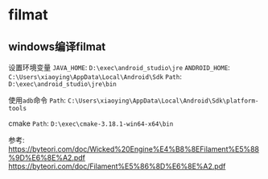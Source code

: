 # filmat
## windows编译filmat
设置环境变量
`JAVA_HOME`: `D:\exec\android_studio\jre`
`ANDROID_HOME`:  `C:\Users\xiaoying\AppData\Local\Android\Sdk`
`Path`: `D:\exec\android_studio\jre\bin`

使用`adb`命令
`Path`: `C:\Users\xiaoying\AppData\Local\Android\Sdk\platform-tools`

cmake
`Path`: `D:\exec\cmake-3.18.1-win64-x64\bin`

参考:
https://byteori.com/doc/Wicked%20Engine%E4%B8%8EFilament%E5%88%9D%E6%8E%A2.pdf
https://byteori.com/doc/Filament%E5%86%8D%E6%8E%A2.pdf
